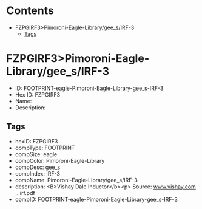 



Contents
========

* [FZPGIRF3>Pimoroni-Eagle-Library/gee_s/IRF-3](#fzpgirf3pimoroni-eagle-librarygee_sirf-3)
	* [Tags](#tags)

# FZPGIRF3>Pimoroni-Eagle-Library/gee_s/IRF-3

- ID: FOOTPRINT-eagle-Pimoroni-Eagle-Library-gee_s-IRF-3
- Hex ID: FZPGIRF3
- Name: 
- Description: 

## Tags

- hexID: FZPGIRF3
- oompType: FOOTPRINT
- oompSize: eagle
- oompColor: Pimoroni-Eagle-Library
- oompDesc: gee_s
- oompIndex: IRF-3
- oompName: Pimoroni-Eagle-Library/gee_s/IRF-3
- description: &lt;B&gt;Vishay Dale Inductor&lt;/b&gt;&lt;p&gt;
Source: www.vishay.com .. irf.pdf
- oompID: FOOTPRINT-eagle-Pimoroni-Eagle-Library-gee_s-IRF-3
